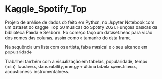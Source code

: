 # Kaggle_Spotify_Top
Projeto de análise de dados do feito em Python, no Jupyter Notebook com um dataset do kaggle: Top 50 musicas do Spotify 2021.
Funções básicas da biblioteca Panda e Seaborn.
No começo faço um dataset.head para visão dos nomes das colunas, assim como o tamanho do data frame.

Na sequência um lista com os artista, faixa musical e o seu alcance em popularidade.

Trabalhei também com a visualização em tabelas, popularidade, tempo (min), loudness, danceability, energy e última tabela speechiness, acousticness, instrumentalness.
